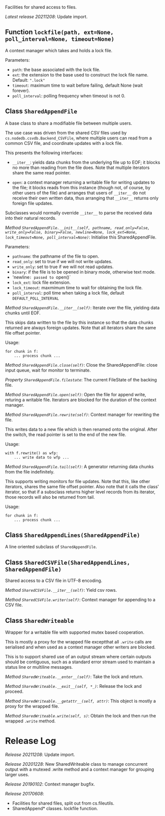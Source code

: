 Facilities for shared access to files.

*Latest release 20211208*:
Update import.

## Function `lockfile(path, ext=None, poll_interval=None, timeout=None)`

A context manager which takes and holds a lock file.

Parameters:
* `path`: the base associated with the lock file.
* `ext`:
  the extension to the base used to construct the lock file name.
  Default: `".lock"`
* `timeout`: maximum time to wait before failing,
  default None (wait forever).
* `poll_interval`: polling frequency when timeout is not 0.

## Class `SharedAppendFile`

A base class to share a modifiable file between multiple users.

The use case was driven from the shared CSV files used by
`cs.nodedb.csvdb.Backend_CSVFile`, where multiple users can
read from a common CSV file, and coordinate updates with a
lock file.

This presents the following interfaces:
* `__iter__`: yields data chunks from the underlying file up
  to EOF; it blocks no more than reading from the file does.
  Note that multiple iterators share the same read pointer.

* `open`: a context manager returning a writable file for writing
  updates to the file; it blocks reads from this instance
  (though not, of course, by other users of the file) and
  arranges that users of `__iter__` do not receive their own
  written data, thus arranging that `__iter__` returns only
  foreign file updates.

Subclasses would normally override `__iter__` to parse the
received data into their natural records.

*Method `SharedAppendFile.__init__(self, pathname, read_only=False, write_only=False, binary=False, newline=None, lock_ext=None, lock_timeout=None, poll_interval=None)`*:
Initialise this SharedAppendFile.

Parameters:
* `pathname`: the pathname of the file to open.
* `read_only`: set to true if we will not write updates.
* `write_only`: set to true if we will not read updates.
* `binary`: if the file is to be opened in binary mode, otherwise text mode.
* 'newline`: passed to `open()`
* `lock_ext`: lock file extension.
* `lock_timeout`: maxmimum time to wait for obtaining the lock file.
* `poll_interval`: poll time when taking a lock file,
  default `DEFAULT_POLL_INTERVAL`

*Method `SharedAppendFile.__iter__(self)`*:
Iterate over the file, yielding data chunks until EOF.

This skips data written to the file by this instance so that
the data chunks returned are always foreign updates.
Note that all iterators share the same file offset pointer.

Usage:

    for chunk in f:
        ... process chunk ...

*Method `SharedAppendFile.close(self)`*:
Close the SharedAppendFile: close input queue, wait for monitor to terminate.

*Property `SharedAppendFile.filestate`*:
The current FileState of the backing file.

*Method `SharedAppendFile.open(self)`*:
Open the file for append write, returing a writable file.
Iterators are blocked for the duration of the context manager.

*Method `SharedAppendFile.rewrite(self)`*:
Context manager for rewriting the file.

This writes data to a new file which is then renamed onto the original.
After the switch, the read pointer is set to the end of the new file.

Usage:

    with f.rewrite() as wfp:
        ... write data to wfp ...

*Method `SharedAppendFile.tail(self)`*:
A generator returning data chunks from the file indefinitely.

This supports writing monitors for file updates.
Note that this, like other iterators, shares the same file offset pointer.
Also note that it calls the class' iterator, so that if a
subsclass returns higher level records from its iterator,
those records will also be returned from tail.

Usage:

    for chunk in f:
        ... process chunk ...

## Class `SharedAppendLines(SharedAppendFile)`

A line oriented subclass of `SharedAppendFile`.

## Class `SharedCSVFile(SharedAppendLines, SharedAppendFile)`

Shared access to a CSV file in UTF-8 encoding.

*Method `SharedCSVFile.__iter__(self)`*:
Yield csv rows.

*Method `SharedCSVFile.writer(self)`*:
Context manager for appending to a CSV file.

## Class `SharedWriteable`

Wrapper for a writable file with supported mutex based cooperation.

This is mostly a proxy for the wrapped file
exceptthat all `.write` calls are serialised
and when used as a context manager
other writers are blocked.

This is to support shared use of an output stream
where certain outputs should be contiguous,
such as a standard error stream used to maintain a status line
or multiline messages.

*Method `SharedWriteable.__enter__(self)`*:
Take the lock and return.

*Method `SharedWriteable.__exit__(self, *_)`*:
Release the lock and proceed.

*Method `SharedWriteable.__getattr__(self, attr)`*:
This object is mostly a proxy for the wrapped file.

*Method `SharedWriteable.write(self, s)`*:
Obtain the lock and then run the wrapped `.write` method.

# Release Log



*Release 20211208*:
Update import.

*Release 20201228*:
New SharedWriteable class to manage concurrent output with a mutexed .write method and a context manager for grouping larger uses.

*Release 20190102*:
Context manager bugfix.

*Release 20170608*:
* Facilities for shared files, split out from cs.fileutils.
* SharedAppend* classes. lockfile function.
